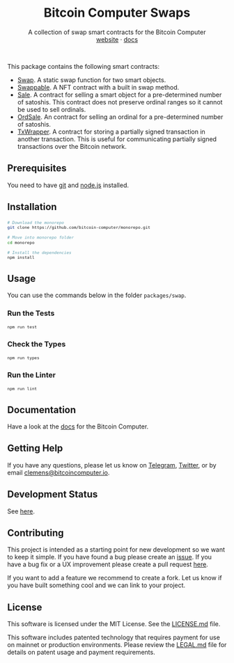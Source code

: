 <div align="center">
  <h1>Bitcoin Computer Swaps</h1>
  <p>
    A collection of swap smart contracts for the Bitcoin Computer
    <br />
    <a href="http://bitcoincomputer.io/">website</a> &#183; <a href="http://docs.bitcoincomputer.io/">docs</a>
  </p>
  <br />
</a>
</div>

This package contains the following smart contracts:

- [Swap](./src/swap.ts). A static swap function for two smart objects.
- [Swappable](./src/swappable.ts). A NFT contract with a built in swap method.
- [Sale](./src/sale.ts). A contract for selling a smart object for a pre-determined number of satoshis. This contract does not preserve ordinal ranges so it cannot be used to sell ordinals.
- [OrdSale](./src/ord-sale.ts). An contract for selling an ordinal for a pre-determined number of satoshis.
- [TxWrapper](./src/tx-wrapper.ts). A contract for storing a partially signed transaction in another transaction. This is useful for communicating partially signed transactions over the Bitcoin network.

## Prerequisites

You need to have [git](https://www.git-scm.com/) and [node.js](https://nodejs.org/) installed.

## Installation

<font size=1>

```sh
# Download the monorepo
git clone https://github.com/bitcoin-computer/monorepo.git

# Move into monorepo folder
cd monorepo

# Install the dependencies
npm install
```

</font>

## Usage

You can use the commands below in the folder `packages/swap`.

### Run the Tests

<font size=1>

```bash
npm run test
```

</font>

### Check the Types

<font size=1>

```bash
npm run types
```

</font>

### Run the Linter

<font size=1>

```bash
npm run lint
```

</font>

## Documentation

Have a look at the [docs](https://docs.bitcoincomputer.io/) for the Bitcoin Computer.

## Getting Help

If you have any questions, please let us know on <a href="https://t.me/thebitcoincomputer" target="_blank">Telegram</a>, <a href="https://twitter.com/TheBitcoinToken" target="_blank">Twitter</a>, or by email clemens@bitcoincomputer.io.

## Development Status

See [here](https://github.com/bitcoin-computer/monorepo/tree/main/packages/lib#development-status).

## Contributing

This project is intended as a starting point for new development so we want to keep it simple. If you have found a bug please create an [issue](https://github.com/bitcoin-computer/monorepo/issues). If you have a bug fix or a UX improvement please create a pull request [here](https://github.com/bitcoin-computer/monorepo/pulls).

If you want to add a feature we recommend to create a fork. Let us know if you have built something cool and we can link to your project.

## License

This software is licensed under the MIT License. See the [LICENSE.md](./LICENSE.md) file.

This software includes patented technology that requires payment for use on mainnet or production environments. Please review the [LEGAL.md](./LEGAL.md) file for details on patent usage and payment requirements.

[node]: https://github.com/bitcoin-computer/monorepo/tree/main/packages/node
[ts-badge]: https://img.shields.io/badge/TypeScript-4.5-blue.svg
[nodejs-badge]: https://img.shields.io/badge/Node.js->=%2016.13-blue.svg
[nodejs]: https://nodejs.org/dist/latest-v14.x/docs/api/
[gha-badge]: https://github.com/bitcoin-computer/bitcoin-computer-nodejs-template/actions/workflows/nodejs.yml/badge.svg
[bitcoin-computer]: http://bitcoincomputer.io/
[node-typescript-boilerplate]: https://github.com/jsynowiec/node-typescript-boilerplate
[typescript]: https://www.typescriptlang.org/
[typescript-4-5]: https://www.typescriptlang.org/docs/handbook/release-notes/typescript-4-5.html
[license-badge]: https://img.shields.io/badge/license-APLv2-blue.svg
[license]: https://github.com/bitcoin-computer/bitcoin-computer-nodejs-template/blob/main/LICENSE
[eslint]: https://eslint.org
